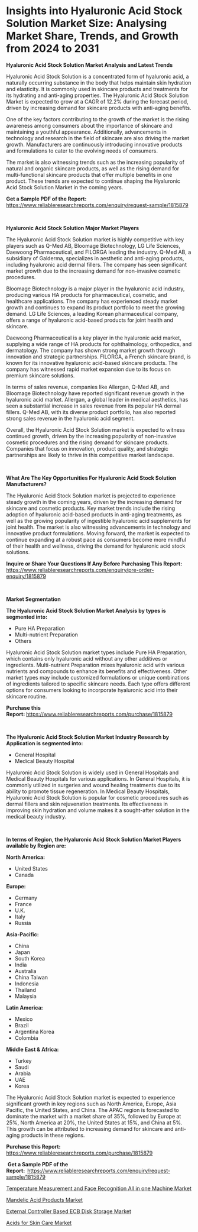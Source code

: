 <p><h1>Insights into Hyaluronic Acid Stock Solution Market Size: Analysing Market Share, Trends, and Growth from 2024 to 2031</h1></p><p><strong>Hyaluronic Acid Stock Solution Market Analysis and Latest Trends</strong></p>
<p><p>Hyaluronic Acid Stock Solution is a concentrated form of hyaluronic acid, a naturally occurring substance in the body that helps maintain skin hydration and elasticity. It is commonly used in skincare products and treatments for its hydrating and anti-aging properties. The Hyaluronic Acid Stock Solution Market is expected to grow at a CAGR of 12.2% during the forecast period, driven by increasing demand for skincare products with anti-aging benefits.</p><p>One of the key factors contributing to the growth of the market is the rising awareness among consumers about the importance of skincare and maintaining a youthful appearance. Additionally, advancements in technology and research in the field of skincare are also driving the market growth. Manufacturers are continuously introducing innovative products and formulations to cater to the evolving needs of consumers.</p><p>The market is also witnessing trends such as the increasing popularity of natural and organic skincare products, as well as the rising demand for multi-functional skincare products that offer multiple benefits in one product. These trends are expected to continue shaping the Hyaluronic Acid Stock Solution Market in the coming years.</p></p>
<p><strong>Get a Sample PDF of the Report:&nbsp;</strong> <a href="https://www.reliableresearchreports.com/enquiry/request-sample/1815879">https://www.reliableresearchreports.com/enquiry/request-sample/1815879</a></p>
<p>&nbsp;</p>
<p><strong>Hyaluronic Acid Stock Solution Major Market Players</strong></p>
<p><p>The Hyaluronic Acid Stock Solution market is highly competitive with key players such as Q-Med AB, Bloomage Biotechnology, LG Life Sciences, Daewoong Pharmaceutical, and FILORGA leading the industry. Q-Med AB, a subsidiary of Galderma, specializes in aesthetic and anti-aging products, including hyaluronic acid dermal fillers. The company has seen significant market growth due to the increasing demand for non-invasive cosmetic procedures.</p><p>Bloomage Biotechnology is a major player in the hyaluronic acid industry, producing various HA products for pharmaceutical, cosmetic, and healthcare applications. The company has experienced steady market growth and continues to expand its product portfolio to meet the growing demand. LG Life Sciences, a leading Korean pharmaceutical company, offers a range of hyaluronic acid-based products for joint health and skincare.</p><p>Daewoong Pharmaceutical is a key player in the hyaluronic acid market, supplying a wide range of HA products for ophthalmology, orthopedics, and dermatology. The company has shown strong market growth through innovation and strategic partnerships. FILORGA, a French skincare brand, is known for its innovative hyaluronic acid-based skincare products. The company has witnessed rapid market expansion due to its focus on premium skincare solutions.</p><p>In terms of sales revenue, companies like Allergan, Q-Med AB, and Bloomage Biotechnology have reported significant revenue growth in the hyaluronic acid market. Allergan, a global leader in medical aesthetics, has seen a substantial increase in sales revenue from its popular HA dermal fillers. Q-Med AB, with its diverse product portfolio, has also reported strong sales revenue in the hyaluronic acid segment.</p><p>Overall, the Hyaluronic Acid Stock Solution market is expected to witness continued growth, driven by the increasing popularity of non-invasive cosmetic procedures and the rising demand for skincare products. Companies that focus on innovation, product quality, and strategic partnerships are likely to thrive in this competitive market landscape.</p></p>
<p>&nbsp;</p>
<p><strong>What Are The Key Opportunities For Hyaluronic Acid Stock Solution Manufacturers?</strong></p>
<p><p>The Hyaluronic Acid Stock Solution market is projected to experience steady growth in the coming years, driven by the increasing demand for skincare and cosmetic products. Key market trends include the rising adoption of hyaluronic acid-based products in anti-aging treatments, as well as the growing popularity of ingestible hyaluronic acid supplements for joint health. The market is also witnessing advancements in technology and innovative product formulations. Moving forward, the market is expected to continue expanding at a robust pace as consumers become more mindful of their health and wellness, driving the demand for hyaluronic acid stock solutions.</p></p>
<p><strong>Inquire or Share Your Questions If Any Before Purchasing This Report:</strong> <a href="https://www.reliableresearchreports.com/enquiry/pre-order-enquiry/1815879">https://www.reliableresearchreports.com/enquiry/pre-order-enquiry/1815879</a></p>
<p>&nbsp;</p>
<p><strong>Market Segmentation</strong></p>
<p><strong>The Hyaluronic Acid Stock Solution Market Analysis by types is segmented into:</strong></p>
<p><ul><li>Pure HA Preparation</li><li>Multi-nutrient Preparation</li><li>Others</li></ul></p>
<p><p>Hyaluronic Acid Stock Solution market types include Pure HA Preparation, which contains only hyaluronic acid without any other additives or ingredients. Multi-nutrient Preparation mixes hyaluronic acid with various nutrients and compounds to enhance its benefits and effectiveness. Other market types may include customized formulations or unique combinations of ingredients tailored to specific skincare needs. Each type offers different options for consumers looking to incorporate hyaluronic acid into their skincare routine.</p></p>
<p><strong>Purchase this Report:&nbsp;</strong><a href="https://www.reliableresearchreports.com/purchase/1815879">https://www.reliableresearchreports.com/purchase/1815879</a></p>
<p>&nbsp;</p>
<p><strong>The Hyaluronic Acid Stock Solution Market Industry Research by Application is segmented into:</strong></p>
<p><ul><li>General Hospital</li><li>Medical Beauty Hospital</li></ul></p>
<p><p>Hyaluronic Acid Stock Solution is widely used in General Hospitals and Medical Beauty Hospitals for various applications. In General Hospitals, it is commonly utilized in surgeries and wound healing treatments due to its ability to promote tissue regeneration. In Medical Beauty Hospitals, Hyaluronic Acid Stock Solution is popular for cosmetic procedures such as dermal fillers and skin rejuvenation treatments. Its effectiveness in improving skin hydration and volume makes it a sought-after solution in the medical beauty industry.</p></p>
<p>&nbsp;</p>
<p><strong>In terms of Region, the Hyaluronic Acid Stock Solution Market Players available by Region are:</strong></p>
<p>
    <p> <strong> North America: </strong>
        <ul>
            <li>United States</li>
            <li>Canada</li>
        </ul>
        </p> 
    <p> <strong> Europe: </strong>
        <ul>
            <li>Germany</li>
            <li>France</li>
            <li>U.K.</li>
            <li>Italy</li>
            <li>Russia</li>
        </ul>
        </p> 
    <p> <strong> Asia-Pacific: </strong>
        <ul>
            <li>China</li>
            <li>Japan</li>
            <li>South Korea</li>
            <li>India</li>
            <li>Australia</li>
            <li>China Taiwan</li>
            <li>Indonesia</li>
            <li>Thailand</li>
            <li>Malaysia</li>
        </ul>
        </p> 
    <p> <strong> Latin America: </strong>
        <ul>
            <li>Mexico</li>
            <li>Brazil</li>
            <li>Argentina Korea</li>
            <li>Colombia</li>
        </ul>
        </p> 
    <p> <strong> Middle East & Africa: </strong>
        <ul>
            <li>Turkey</li>
            <li>Saudi</li>
            <li>Arabia</li>
            <li>UAE</li>
            <li>Korea</li>
        </ul>
    </p>
    </p>
<p><p>The Hyaluronic Acid Stock Solution market is expected to experience significant growth in key regions such as North America, Europe, Asia Pacific, the United States, and China. The APAC region is forecasted to dominate the market with a market share of 35%, followed by Europe at 25%, North America at 20%, the United States at 15%, and China at 5%. This growth can be attributed to increasing demand for skincare and anti-aging products in these regions.</p></p>
<p><strong>Purchase this Report: </strong><a href="https://www.reliableresearchreports.com/purchase/1815879">https://www.reliableresearchreports.com/purchase/1815879</a></p>
<p>&nbsp;<strong>Get a Sample PDF of the Report:&nbsp;&nbsp;</strong><a href="https://www.reliableresearchreports.com/enquiry/request-sample/1815879">https://www.reliableresearchreports.com/enquiry/request-sample/1815879</a></p>
<p><strong></strong></p>
<p><p><a href="https://issuu.com/reportprime-2/docs/temperature-measurement-and-face-recognition-all-i">Temperature Measurement and Face Recognition All in one Machine Market</a></p><p><a href="https://github.com/josesg55/Market-Research-Report-List-1/blob/main/mandelic-acid-products-market.md">Mandelic Acid Products Market</a></p><p><a href="https://issuu.com/reportprime-2/docs/external-controller-based-ecb-disk-storage-market-">External Controller Based ECB Disk Storage Market</a></p><p><a href="https://github.com/mancsybtousav/Market-Research-Report-List-1/blob/main/acids-for-skin-care-market.md">Acids for Skin Care Market</a></p></p>